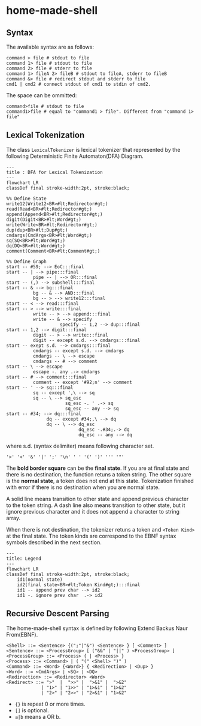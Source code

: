 # home-made-shell

## Syntax

The available syntax are as follows:

```
command > file # stdout to file
command 1> file # stdout to file
command 2> file # stderr to file
command 1> fileA 2> fileB # stdout to fileA, stderr to fileB
command &> file # redirect stdout and stderr to file
cmd1 | cmd2 # connect stdout of cmd1 to stdin of cmd2.
```

The space can be ommitted:
```
command>file # stdout to file
command1>file # equal to "command1 > file". Different from "command 1> file"
```

## Lexical Tokenization

The class `LexicalTokenizer` is lexical tokenizer that represented by the following Deterministic Finite Automaton(DFA) Diagram.

```mermaid
---
title : DFA for Lexical Tokenization
---
flowchart LR
classDef final stroke-width:2pt, stroke:black;

%% Define State
write12(Write12<BR>#lt;Redirector#gt;)
read(Read<BR>#lt;Redirector#gt;)
append(Append<BR>#lt;Redirector#gt;)
digit(Digit<BR>#lt;Word#gt;)
write(Write<BR>#lt;Redirector#gt;)
dup(dup<BR>#lt;Dup#gt;)
cmdargs(CmdArgs<BR>#lt;Word#gt;)
sq(SQ<BR>#lt;Word#gt;)
dq(DQ<BR>#lt;Word#gt;)
comment(Comment<BR>#lt;Comment#gt;)

%% Define Graph
start -- #59; --> EoC:::final
start -- | --> pipe:::final
          pipe -- | --> OR:::final
start -- (,) --> subshell:::final
start -- & --> bg:::final
          bg -- & --> AND:::final
          bg -- > --> write12:::final
start -- < --> read:::final
start -- > --> write:::final
          write -- > --> append:::final
          write -- & --> specify
                    specify -- 1,2 --> dup:::final
start -- 1,2 --> digit:::final
          digit -- > --> write:::final
          digit -- except s.d. --> cmdargs:::final
start -- exept s.d. --> cmdargs:::final
          cmdargs -- except s.d. --> cmdargs
          cmdargs -- \ --> escape
          cmdargs -- # --> comment
start -- \ --> escape
          escape -. any .-> cmdargs
start -- # --> comment:::final
          comment -- except '#92;n' --> comment
start -- ' --> sq:::final
          sq -- except ',\ --> sq
          sq -- \ --> sq_esc
                      sq_esc -. ' .-> sq
                      sq_esc -- any --> sq
start -- #34; --> dq:::final
               dq -- except #34;,\ --> dq
               dq -- \ --> dq_esc
                           dq_esc -.#34;.-> dq
                           dq_esc -- any --> dq

```

where s.d. (syntax delimiter) means following character set.

```
'>' '<' '&' '|' ';' '\n' ' ' '(' ')' ''' '"'
```
The **bold border square** can be the **final state**. If you are at final state and there is no destination, the function retuns a token string.
The other square is the **normal state**, a token does not end at this state. Tokenization finished with error if there is no destination when you are normal state.

A solid line means transition to other state and append previous character to the token string. A dash line also means transition to other state, but it ignore previous character and it does not append a character to string array.

When there is not destination, the tokenizer retuns a token and `<Token Kind>` at the final state. The token kinds are correspond to the EBNF syntax symbols described in the next section.

```mermaid
---
title: Legend
---
flowchart LR
classDef final stroke-width:2pt, stroke:black;
	id1(normal state)
	id2(final state<BR>#lt;Token Kind#gt;):::final
	id1 -- append prev char --> id2
	id1 -. ignore prev char  .-> id2
```

## Recursive Descent Parsing

The home-made-shell syntax is defined by following Extend Backus Naur From(EBNF).

```EBNF
<Shell> ::= <Sentence> {(";"|"&") <Sentence> } [ <Comment> ]
<Sentence> ::= <ProcessGroup> [ ("&&" | "||" ) <ProcessGroup> ]
<ProcessGroup> ::= <Process> { | <Process> }
<Process> ::= <Command> | ( "(" <Shell> ")" )
<Command> ::= <Word> {<Word>} { <Redirection> | <Dup> }
<Word> ::= <CmdArgs> | <SQ> | <DQ>
<Redirection> ::= <Redirector> <Word>
<Redirect> ::= ">"  |  ">>" |  ">&1" |  ">&2"
             | "1>" | "1>>" | "1>&1" | "1>&2"
             | "2>" | "2>>" | "2>&1" | "1>&2"
```

* `{}` is repeat 0 or more times.
* `[]` is optional.
* `a|b` means a OR b.

